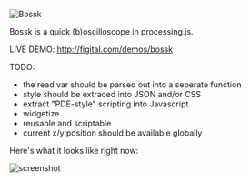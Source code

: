 ![Bossk](http://1.bp.blogspot.com/_6CYBbF9cbMk/SKvH2rg9oJI/AAAAAAAAAUw/DJGLFJd4LXQ/s400/Bosk5.jpg "Bossk")

Bossk is a quick (b)oscilloscope in processing.js.

LIVE DEMO: http://figital.com/demos/bossk

TODO:

* the read var should be parsed out into a seperate function
* style should be extraced into JSON and/or CSS
* extract "PDE-style" scripting into Javascript
* widgetize
* reusable and scriptable
* current x/y position should be available globally

Here's what it looks like right now:

![screenshot](http://farm7.static.flickr.com/6054/6303743535_6206bf29ab.jpg)

